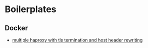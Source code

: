# Boilerplates


## Docker

- [multiple haproxy with tls termination and host header rewriting](./docker/nginx-haproxy-https)
